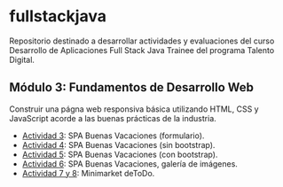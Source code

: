 # fullstackjava

Repositorio destinado a desarrollar actividades y evaluaciones del curso Desarrollo de Aplicaciones Full Stack Java Trainee del programa Talento Digital.

## Módulo 3: Fundamentos de Desarrollo Web 
Construir una págna web responsiva básica utilizando HTML, CSS y JavaScript acorde a las buenas prácticas de la industria.
- [Actividad 3](https://cochayuyo.github.io/fullstackjava/mod3/act3/index.html?): SPA Buenas Vacaciones (formulario).
- [Actividad 4](https://cochayuyo.github.io/fullstackjava/mod3/act4/index.html): SPA Buenas Vacaciones (sin bootstrap).
- [Actividad 5](https://cochayuyo.github.io/fullstackjava/mod3/act5/index.html): SPA Buenas Vacaciones (con bootstrap).
- [Actividad 6](https://cochayuyo.github.io/fullstackjava/mod3/act6/index.html): SPA Buenas Vacaciones, galería de imágenes.
- [Actividad 7 y 8](https://cochayuyo.github.io/fullstackjava/mod3/act7/index.html): Minimarket deToDo.
